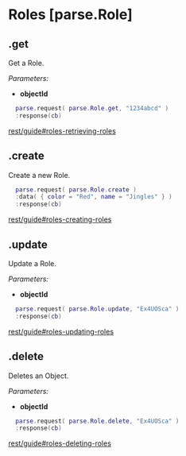 # Roles [parse.Role]

## .get

Get a Role.

*Parameters:*

* __objectId__

```lua
  parse.request( parse.Role.get, "1234abcd" )
  :response(cb)
```

[rest/guide#roles-retrieving-roles](https://www.parse.com/docs/rest/guide#roles-retrieving-roles)

## .create

Create a new Role.

```lua
  parse.request( parse.Role.create )
  :data( { color = "Red", name = "Jingles" } )
  :response(cb)
```

[rest/guide#roles-creating-roles](https://www.parse.com/docs/rest/guide#roles-creating-roles)

## .update

Update a Role.

*Parameters:*

* __objectId__

```lua
  parse.request( parse.Role.update, "Ex4UOSca" )
  :response(cb)
```

[rest/guide#roles-updating-roles](https://www.parse.com/docs/rest/guide#roles-updating-roles)

## .delete

Deletes an Object.

*Parameters:*

* __objectId__

```lua
  parse.request( parse.Role.delete, "Ex4UOSca" )
  :response(cb)
```

[rest/guide#roles-deleting-roles](https://www.parse.com/docs/rest/guide#roles-deleting-roles)
